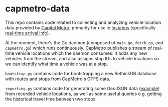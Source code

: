 # capmetro-data
This repo contains code related to collecting and analyzing vehicle location data provided by [Capital Metro](http://www.capmetro.org/), primarily for use in [Instabus](https://github.com/luqmaan/Instabus) (specifically [real-time arrival info](https://github.com/luqmaan/Instabus/issues/184)).

At the moment, there's the Go daemon (composed of `main.go`, `fetch.go`, and `capmetro.go`) which runs continuously. CapMetro publishes a stream of real-time vehicle locations which the daemon consumes. It adds any new vehicles from the stream, and also assigns stop IDs to vehicle locations so we can identify what time a vehicle was at a stop. 

`bootstrap.py` contains code for bootstrapping a new RethinkDB database with routes and stops from CapMetro's GTFS data.

`reporting.py` contains code for generating some GeoJSON data ([example](https://gist.github.com/scascketta/3e93227da2558246f2e3)) from recorded vehicle locations, as well as some useful queries e.g. getting the historical travel time between two stops.
